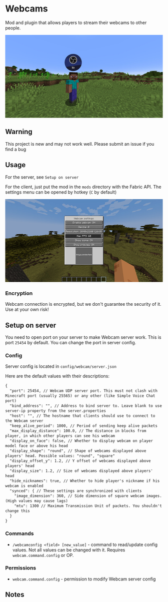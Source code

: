# Webcams

Mod and plugin that allows players to stream their webcams to other people. <p>

![screenshot](images/screenshot.jpg)

## Warning

This project is new and may not work well. Please submit an issue if you find a bug

## Usage

For the server, see `Setup on server`

For the client, just put the mod in the `mods` directory with the Fabric API. The settings menu can be opened by hotkey (`C` by default)

![settings](images/settings.jpg)

### Encryption

Webcam connection is encrypted, but we don't guarantee the security of it. Use at your own risk!

## Setup on server

You need to open port on your server to make Webcam server work. This is port `25454` by default. You can change the port in server config.

### Config

Server config is located in `config/webcam/server.json` <p>
Here are the default values with their descriptions: <p>
```
{
  "port": 25454, // Webcam UDP server port. This must not clash with Minecraft port (usually 25565) or any other (like Simple Voice Chat port)
  "bind_address": "", // Address to bind server to. Leave blank to use server-ip property from the server.properties
  "host": "", // The hostname that clients should use to connect to the Webcam server
  "keep_alive_period": 1000, // Period of sending keep alive packets
  "max_display_distance": 100.0, // The distance in blocks from player, in which other players can see his webcam
  "display_on_face": false, // Whether to display webcam on player model face or above his head
  "display_shape": "round", // Shape of webcams displayed above players' head. Possible values: "round", "square"
  "display_offset_y": 1.2, // Y offset of webcams displayed above players' head
  "display_size": 1.2, // Size of webcams displayed above players' head
  "hide_nicknames": true, // Whether to hide player's nickname if his webcam is enabled
  "synced": { // These settings are synchronized with clients
    "image_dimension": 360, // Side dimension of square webcam images. (High values may cause lags)
    "mtu": 1300 // Maximum Transmission Unit of packets. You shouldn't change this
  }
}
```

### Commands

- `/webcamconfig <field> [new_value]` - command to read/update config values. Not all values can be changed with it. Requires `webcam.command.config` or OP.

### Permissions

- `webcam.command.config` - permission to modify Webcam server config

## Notes
